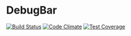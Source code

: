 # DebugBar

[![Build Status](https://travis-ci.org/Prowect/Debugbar.svg)](https://travis-ci.org/Prowect/Debugbar)
[![Code Climate](https://codeclimate.com/github/Prowect/Debugbar/badges/gpa.svg)](https://codeclimate.com/github/Prowect/Debugbar)
[![Test Coverage](https://codeclimate.com/github/Prowect/Debugbar/badges/coverage.svg)](https://codeclimate.com/github/Prowect/Debugbar/coverage)
